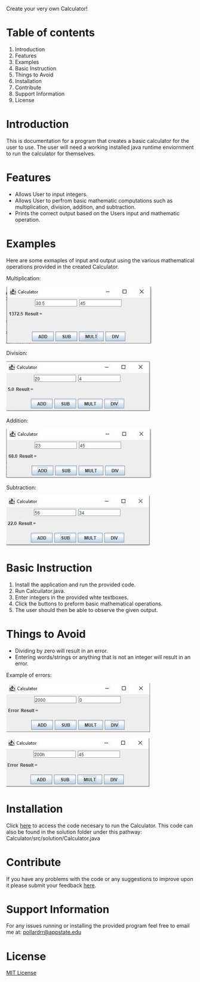 Create your very own Calculator!

# Table of contents

1. Introduction
2. Features
3. Examples
4. Basic Instruction
5. Things to Avoid
6. Installation
7. Contribute
8. Support Information
9. License

# Introduction

This is documentation for a program that creates a basic calculator for the user to use. 
The user will need a working installed java runtime enviornment to run the calculator for themselves. 

# Features

* Allows User to input integers.
* Allows User to perfrom basic mathematic computations such as multiplication, division, addition, and subtraction.
* Prints the correct output based on the Users input and mathematic operation. 

# Examples

Here are some exmaples of input and output using the various mathematical operations provided in the created Calculator.

Multiplication:

![alt text](Calculator.JPG)

Division:

![alt text](division.JPG)

Addition:

![alt text](Addition.JPG)

Subtraction:

![alt text](Subtraction.JPG)

# Basic Instruction

1. Install the application and run the provided code.
2. Run Calcuilator.java.
3. Enter integers in the provided whte textboxes.
4. Click the buttons to preform basic mathematical operations. 
5. The user should then be able to observe the given output.

# Things to Avoid 

* Dividing by zero will result in an error.
* Entering words/strings or anything that is not an integer will result in an error. 

Example of errors:

![alt text](divv.JPG)

![alt text](string.JPG)



# Installation

Click [here](https://github.com/ReecePollard55/Calculator/blob/gh-pages/src/solution/Calculator.java) to access the code necesary to run the Calculator.
This code can also be found in the solution folder under this pathway: Calculator/src/solution/Calculator.java

# Contribute

If you have any problems with the code or any suggestions to improve upon it please submit your feedback [here](https://github.com/ReecePollard55/Calculator/issues).

# Support Information

For any issues running or installing the provided program feel free to email me at: pollardrr@appstate.edu

# License 
[MIT License](https://github.com/ReecePollard55/Calculator/blob/gh-pages/MIT%20License)




